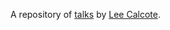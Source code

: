 A repository of [talks](http://calcotestudios.com/talks) by [Lee Calcote](https://gingergeek.com/about).
